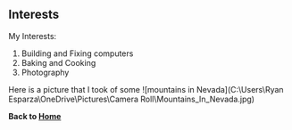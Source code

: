 ## Interests

My Interests:

1. Building and Fixing computers
2. Baking and Cooking
3. Photography

Here is a picture that I took of some ![mountains in Nevada](C:\Users\Ryan Esparza\OneDrive\Pictures\Camera Roll\Mountains_In_Nevada.jpg)

**Back to [Home](README.md)**
